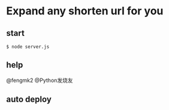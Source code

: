 # Expand any shorten url for you

## start

    $ node server.js

## help
@fengmk2 @Python发烧友

## auto deploy

